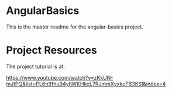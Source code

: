 # AngularBasics

This is the master readme for the angular-basics project.

# Project Resources
The project tutorial is at:

https://www.youtube.com/watch?v=zKkUN-mJtPQ&list=PL6n9fhu94yhWKHkcL7RJmmXyxkuFB3KSl&index=4

